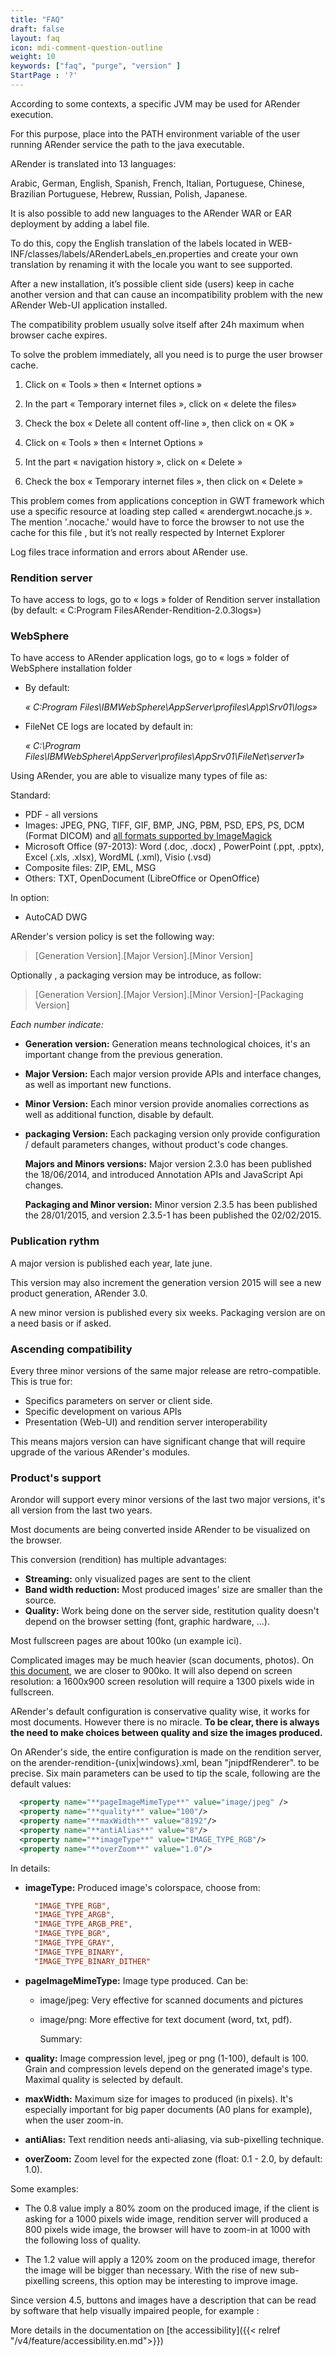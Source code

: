 ```yaml
---
title: "FAQ"
draft: false
layout: faq
icon: mdi-comment-question-outline
weight: 10
keywords: ["faq", "purge", "version" ]
StartPage : '?'
---
```


According to some contexts, a specific JVM may be used for ARender
execution.

For this purpose, place into the PATH environment variable of the user
running ARender service the path to the java executable.



ARender is translated into 13 languages:

Arabic, German, English, Spanish, French, Italian, Portuguese, Chinese, Brazilian Portuguese, Hebrew, Russian, Polish, Japanese.

It is also possible to add new languages to the ARender WAR or EAR deployment by adding a label file.

To do this, copy the English translation of the labels located in WEB-INF/classes/labels/ARenderLabels_en.properties and create your own translation by renaming it with the locale you want to see supported.


After a new installation, it’s possible client side (users) keep in
cache another version and that can cause an incompatibility problem with
the new ARender Web-UI application installed.

The compatibility problem usually solve itself after 24h maximum when
browser cache expires.

To solve the problem immediately, all you need is to purge the user
browser cache.

1) Click on « Tools » then « Internet options »
2) In the part « Temporary internet files », click on « delete the files»
3) Check the box « Delete all content off-line », then click on « OK »



1) Click on « Tools » then « Internet Options »
2) Int the part « navigation history », click on « Delete »
3) Check the box « Temporary internet files », then click on « Delete »


This problem comes from applications conception in GWT framework which use a specific resource at loading step called «
arendergwt.nocache.js ». The mention '.nocache.' would have to force the browser to not use the cache for this file , but it’s not really respected by Internet Explorer



Log files trace information and errors about ARender use.

### Rendition server

To have access to logs, go to « logs » folder of Rendition server installation (by default: « C:Program FilesARender-Rendition-2.0.3logs»)

### WebSphere

To have access to ARender application logs, go to « logs » folder of
WebSphere installation folder

- By default:

  _« C:Program Files\IBMWebSphere\AppServer\profiles\App\Srv01\logs»_

- FileNet CE logs are located by default in:

  _« C:\Program Files\IBMWebSphere\AppServer\profiles\AppSrv01\FileNet\server1»_



Using ARender, you are able to visualize many types of file as:

Standard:

- PDF - all versions
- Images: JPEG, PNG, TIFF, GIF, BMP, JNG, PBM, PSD, EPS, PS, DCM (Format DICOM) and [all formats supported by ImageMagick](http://www.imagemagick.org/script/formats.php)
- Microsoft Office (97-2013): Word (.doc, .docx) , PowerPoint (.ppt, .pptx), Excel (.xls, .xlsx), WordML (.xml), Visio (.vsd)
- Composite files: ZIP, EML, MSG
- Others: TXT, OpenDocument (LibreOffice or OpenOffice)

In option:

- AutoCAD DWG


ARender's version policy is set the following way:

> [Generation Version].[Major Version].[Minor Version]

Optionally , a packaging version may be introduce, as follow:

> [Generation Version].[Major Version].[Minor Version]-[Packaging Version]

_Each number indicate:_

- **Generation version:** Generation means technological choices, it's an important change from the previous generation.

- **Major Version:** Each major version provide APIs and interface changes, as well as important new functions.

- **Minor Version:** Each minor version provide anomalies corrections as well as additional function, disable by default.

- **packaging Version:** Each packaging version only provide configuration / default parameters changes, without product's code changes.

  **Majors and Minors versions:** Major version 2.3.0 has been published the 18/06/2014, and introduced Annotation APIs and JavaScript Api changes.

  **Packaging and Minor version:** Minor version 2.3.5 has been published the 28/01/2015, and version 2.3.5-1 has been published the 02/02/2015.

### Publication rythm

A major version is published each year, late june.

This version may also increment the generation version 2015 will see a
new product generation, ARender 3.0.

A new minor version is published every six weeks. Packaging version are
on a need basis or if asked.

### Ascending compatibility

Every three minor versions of the same major release are
retro-compatible. This is true for:

- Specifics parameters on server or client side.
- Specific development on various APIs
- Presentation (Web-UI) and rendition server interoperability

This means majors version can have significant change that will require
upgrade of the various ARender's modules.

### Product's support

Arondor will support every minor versions of the last two major
versions, it's all version from the last two years.


Most documents are being converted inside ARender to be visualized on
the browser.

This conversion (rendition) has multiple advantages:

- **Streaming:** only visualized pages are sent to the client
- **Band width reduction:** Most produced images' size are smaller than
  the source.
- **Quality:** Work being done on the server side, restitution quality
  doesn't depend on the browser setting (font, graphic hardware, ...).

Most fullscreen pages are about 100ko (un example ici).

Complicated images may be much heavier (scan documents, photos). On [this document](http://arender.fr/ARender/ARender.html?url=http://www.arender.fr/pdf/pdf/Aquarama038.pdf), we are closer to 900ko. It will also depend on screen resolution: a 1600x900 screen resolution will require a 1300 pixels wide in fullscreen.

ARender's default configuration is conservative quality wise, it works for most documents. However there is no miracle.
**To be clear, there is always the need to make choices between quality and size the images produced.**

On ARender's side, the entire configuration is made on the rendition server, on the arender-rendition-{unix|windows}.xml, bean "jnipdfRenderer". to be precise. Six main parameters can be used to tip the scale, following are the default values:

```XML
  <property name="**pageImageMimeType**" value="image/jpeg" />
  <property name="**quality**" value="100"/>
  <property name="**maxWidth**" value="8192"/>
  <property name="**antiAlias**" value="8"/>
  <property name="**imageType**" value="IMAGE_TYPE_RGB"/>
  <property name="**overZoom**" value="1.0"/>
```

In details:

- **imageType:** Produced image's colorspace, choose from:

    ```cfg
      "IMAGE_TYPE_RGB",
      "IMAGE_TYPE_ARGB",
      "IMAGE_TYPE_ARGB_PRE",
      "IMAGE_TYPE_BGR",
      "IMAGE_TYPE_GRAY",
      "IMAGE_TYPE_BINARY",
      "IMAGE_TYPE_BINARY_DITHER"
    ```

- **pageImageMimeType:** Image type produced. Can be:
  - image/jpeg: Very effective for scanned documents and pictures
  - image/png: More effective for text document (word, txt, pdf).

    Summary:


- **quality:** Image compression level, jpeg or png (1-100), default is 100. Grain and compression levels depend on the generated image's type. Maximal quality is selected by default.

- **maxWidth:** Maximum size for images to produced (in pixels). It's especially important for big paper documents (A0 plans for example), when the user zoom-in.

- **antiAlias:** Text rendition needs anti-aliasing, via sub-pixelling technique.

- **overZoom:** Zoom level for the expected zone (float: 0.1 - 2.0, by default: 1.0).

Some examples:

- The 0.8 value imply a 80% zoom on the produced image, if the client is asking for a 1000 pixels
  wide image, rendition server will produced a 800 pixels wide image, the browser will have to
  zoom-in at 1000 with the following loss of quality.

- The 1.2 value will apply a 120% zoom on the produced image, therefor the image will be bigger
  than necessary. With the rise of new sub-pixelling screens, this option may be interesting to
  improve image.



Since version 4.5, buttons and images have a description that can be read by software that help visually impaired people, for example :

More details in the documentation on [the accessibility]({{< relref "/v4/feature/accessibility.en.md">}})

